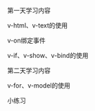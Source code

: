 第一天学习内容

  v-html、v-text的使用

  v-on绑定事件

  v-if、v-show、v-bind的使用

第二天学习内容

  v-for、v-model的使用

  小练习
